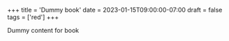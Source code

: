 +++
title = 'Dummy book'
date = 2023-01-15T09:00:00-07:00
draft = false
tags = ['red']
+++

Dummy content for book